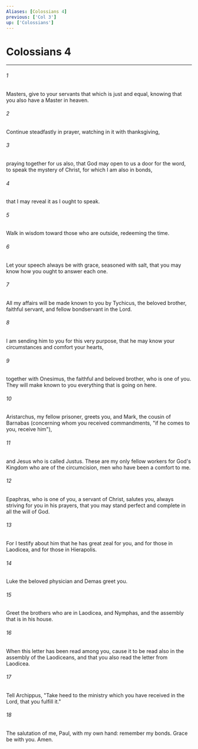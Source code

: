 ```yaml
---
Aliases: [Colossians 4]
previous: ['Col 3']
up: ['Colossians']
---
```

# Colossians 4
***





###### 1 

Masters, give to your servants that which is just and equal, knowing that you also have a Master in heaven. 



###### 2 

Continue steadfastly in prayer, watching in it with thanksgiving, 



###### 3 

praying together for us also, that God may open to us a door for the word, to speak the mystery of Christ, for which I am also in bonds, 



###### 4 

that I may reveal it as I ought to speak. 



###### 5 

Walk in wisdom toward those who are outside, redeeming the time. 



###### 6 

Let your speech always be with grace, seasoned with salt, that you may know how you ought to answer each one. 



###### 7 

All my affairs will be made known to you by Tychicus, the beloved brother, faithful servant, and fellow bondservant in the Lord. 



###### 8 

I am sending him to you for this very purpose, that he may know your circumstances and comfort your hearts, 



###### 9 

together with Onesimus, the faithful and beloved brother, who is one of you. They will make known to you everything that is going on here. 



###### 10 

Aristarchus, my fellow prisoner, greets you, and Mark, the cousin of Barnabas (concerning whom you received commandments, "if he comes to you, receive him"), 



###### 11 

and Jesus who is called Justus. These are my only fellow workers for God's Kingdom who are of the circumcision, men who have been a comfort to me. 



###### 12 

Epaphras, who is one of you, a servant of Christ, salutes you, always striving for you in his prayers, that you may stand perfect and complete in all the will of God. 



###### 13 

For I testify about him that he has great zeal for you, and for those in Laodicea, and for those in Hierapolis. 



###### 14 

Luke the beloved physician and Demas greet you. 



###### 15 

Greet the brothers who are in Laodicea, and Nymphas, and the assembly that is in his house. 



###### 16 

When this letter has been read among you, cause it to be read also in the assembly of the Laodiceans, and that you also read the letter from Laodicea. 



###### 17 

Tell Archippus, "Take heed to the ministry which you have received in the Lord, that you fulfill it." 



###### 18 

The salutation of me, Paul, with my own hand: remember my bonds. Grace be with you. Amen.
